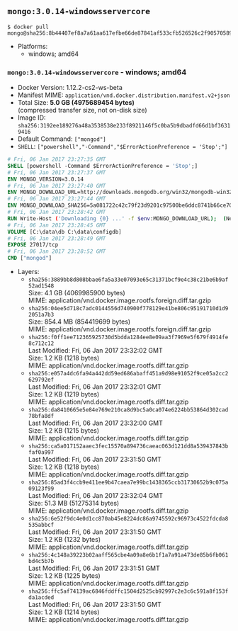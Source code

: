 ## `mongo:3.0.14-windowsservercore`

```console
$ docker pull mongo@sha256:8b44407ef8a7a61aa617efbe66de87841af533cfb526526c2f9057058979e529
```

-	Platforms:
	-	windows; amd64

### `mongo:3.0.14-windowsservercore` - windows; amd64

-	Docker Version: 1.12.2-cs2-ws-beta
-	Manifest MIME: `application/vnd.docker.distribution.manifest.v2+json`
-	Total Size: **5.0 GB (4975689454 bytes)**  
	(compressed transfer size, not on-disk size)
-	Image ID: `sha256:3192ee189276a48a3538538e233f8921146f5c0ba5b9dbadfd66d1bf36319416`
-	Default Command: `["mongod"]`
-	`SHELL`: `["powershell","-Command","$ErrorActionPreference = 'Stop';"]`

```dockerfile
# Fri, 06 Jan 2017 23:27:35 GMT
SHELL [powershell -Command $ErrorActionPreference = 'Stop';]
# Fri, 06 Jan 2017 23:27:37 GMT
ENV MONGO_VERSION=3.0.14
# Fri, 06 Jan 2017 23:27:40 GMT
ENV MONGO_DOWNLOAD_URL=http://downloads.mongodb.org/win32/mongodb-win32-x86_64-2008plus-ssl-3.0.14-signed.msi
# Fri, 06 Jan 2017 23:27:44 GMT
ENV MONGO_DOWNLOAD_SHA256=5a081722c42c79f23d9201c97500be6ddc8741b66ce707d88dad058bf84165f1
# Fri, 06 Jan 2017 23:28:42 GMT
RUN Write-Host ('Downloading {0} ...' -f $env:MONGO_DOWNLOAD_URL); 	(New-Object System.Net.WebClient).DownloadFile($env:MONGO_DOWNLOAD_URL, 'mongo.msi'); 		Write-Host ('Verifying sha256 ({0}) ...' -f $env:MONGO_DOWNLOAD_SHA256); 	if ((Get-FileHash mongo.msi -Algorithm sha256).Hash -ne $env:MONGO_DOWNLOAD_SHA256) { 		Write-Host 'FAILED!'; 		exit 1; 	}; 		Write-Host 'Installing ...'; 	Start-Process msiexec -Wait 		-ArgumentList @( 			'/i', 			'mongo.msi', 			'/quiet', 			'/qn', 			'INSTALLLOCATION=C:\mongodb', 			'ADDLOCAL=all' 		); 	$env:PATH = 'C:\mongodb\bin;' + $env:PATH; 	[Environment]::SetEnvironmentVariable('PATH', $env:PATH, [EnvironmentVariableTarget]::Machine); 		Write-Host 'Verifying install ...'; 	Write-Host '  mongo --version'; mongo --version; 	Write-Host '  mongod --version'; mongod --version; 		Write-Host 'Removing ...'; 	Remove-Item C:\mongodb\bin\*.pdb -Force; 	Remove-Item C:\windows\installer\*.msi -Force; 	Remove-Item mongo.msi -Force; 		Write-Host 'Complete.';
# Fri, 06 Jan 2017 23:28:45 GMT
VOLUME [C:\data\db C:\data\configdb]
# Fri, 06 Jan 2017 23:28:49 GMT
EXPOSE 27017/tcp
# Fri, 06 Jan 2017 23:28:52 GMT
CMD ["mongod"]
```

-	Layers:
	-	`sha256:3889bb8d808bbae6fa5a33e07093e65c31371bcf9e4c38c21be6b9af52ad1548`  
		Size: 4.1 GB (4069985900 bytes)  
		MIME: application/vnd.docker.image.rootfs.foreign.diff.tar.gzip
	-	`sha256:04ee5d718c7adc0144556d740900f778129e41be806c95191710d1d92051a7b3`  
		Size: 854.4 MB (854419699 bytes)  
		MIME: application/vnd.docker.image.rootfs.foreign.diff.tar.gzip
	-	`sha256:f0ff1ee712365925730d5bdda1284ee8e09aa3f7969e5f679f4914fe8c712c12`  
		Last Modified: Fri, 06 Jan 2017 23:32:02 GMT  
		Size: 1.2 KB (1218 bytes)  
		MIME: application/vnd.docker.image.rootfs.diff.tar.gzip
	-	`sha256:e057a4dc6fa94a442dd59ed686abaff451a9d98e91052f9ce05a2cc2629792ef`  
		Last Modified: Fri, 06 Jan 2017 23:32:01 GMT  
		Size: 1.2 KB (1219 bytes)  
		MIME: application/vnd.docker.image.rootfs.diff.tar.gzip
	-	`sha256:da8410665e5e84e769e210ca8d9bc5a0ca074e6224bb53864d302cad78bfa8df`  
		Last Modified: Fri, 06 Jan 2017 23:32:00 GMT  
		Size: 1.2 KB (1215 bytes)  
		MIME: application/vnd.docker.image.rootfs.diff.tar.gzip
	-	`sha256:ca5a017152aaec3fec15570a894736caeac063d121dd8a539437843bfaf0a997`  
		Last Modified: Fri, 06 Jan 2017 23:31:50 GMT  
		Size: 1.2 KB (1218 bytes)  
		MIME: application/vnd.docker.image.rootfs.diff.tar.gzip
	-	`sha256:85ad3f4ccb9e411ee9b47caea7e99bc1438365ccb31730652b9c075a09123f99`  
		Last Modified: Fri, 06 Jan 2017 23:32:04 GMT  
		Size: 51.3 MB (51275314 bytes)  
		MIME: application/vnd.docker.image.rootfs.diff.tar.gzip
	-	`sha256:6e52f9dc4e0d1cc870ab45e8224dc86a9745592c96973c4522fdcda8535abbcf`  
		Last Modified: Fri, 06 Jan 2017 23:31:50 GMT  
		Size: 1.2 KB (1232 bytes)  
		MIME: application/vnd.docker.image.rootfs.diff.tar.gzip
	-	`sha256:4c148a39223b02aaff565cbe4a09a8e6b1f1a7a91a473de85b6fb061bd4c5b7b`  
		Last Modified: Fri, 06 Jan 2017 23:31:51 GMT  
		Size: 1.2 KB (1225 bytes)  
		MIME: application/vnd.docker.image.rootfs.diff.tar.gzip
	-	`sha256:ffc5af74139ac6846fddffc1504d2525cb92997c2e3c6c591a8f153fda1acded`  
		Last Modified: Fri, 06 Jan 2017 23:31:50 GMT  
		Size: 1.2 KB (1214 bytes)  
		MIME: application/vnd.docker.image.rootfs.diff.tar.gzip
